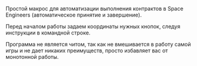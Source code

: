Простой макрос для автоматизации выполнения контрактов в Space Engineers (автоматическое принятие и завершение).

Перед началом работы задаем координаты нужных кнопок, следуя инструкции в командной строке.

Программа не является читом, так как не вмешивается в работу самой игры и не дает никаких преимуществ, просто избавляет вас от монотонной работы.
